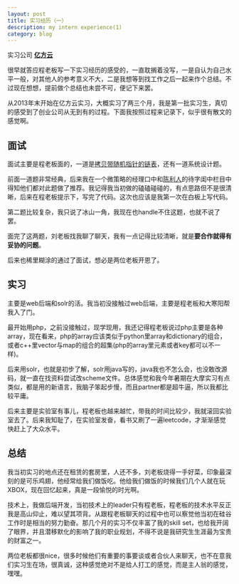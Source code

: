 ```yaml
---
layout: post
title: 实习经历（一）
description: my intern experience(1)
category: blog
---
```


实习公司 [**亿方云**](http://www.egeio.com/)

很早就答应程老板写一下实习经历的感受的，一直耽搁着没写，一是自认为自己水平一般，对其他人的参考意义不大，二是我想等到找工作之后一起来作个总结。不过现在想想，提前做个总结也未尝不可，便记下来罢。

从2013年末开始在亿方云实习，大概实习了两三个月，我是第一批实习生，真切的感受到了创业公司从无到有的过程。下面我按照过程来记录下，似乎很有散文的感觉啊。

## 面试

面试主要是程老板面的，一道是[拷贝带随机指针的链表](https://oj.leetcode.com/problems/copy-list-with-random-pointer/)，还有一道系统设计题。

前面一道题非常经典，后来我在一个微策略的经理口中和[陈利人](http://weibo.com/lirenchen)的待字闺中栏目中得知他们都对此题做了推荐。我记得我当初做的磕磕碰碰的，有点思路但不是很清晰，后来在程老板提示下，写完了代码。这次也应该是我第一次在白板上写代码。

第二题比较复杂，我只说了冰山一角，我现在也handle不住这题，也就不说了罢。

面完了这两题，刘老板找我聊了聊天，我有一点记得比较清晰，就是**要合作就得有妥协的问题**。

后来也稀里糊涂的通过了面试，想必是两位老板开恩了。

## 实习

主要是web后端和solr的活。我当初没接触过web后端，主要是程老板和大寒阳帮我入了门。

最开始用php，之前没接触过，现学现用，我还记得程老板说过php主要是各种array，现在看来，php的array应该类似于python里array和dictionary的组合，或者c++里vector与map的组合的超集(php的array里元素或者key都可以不一样)。

后来用solr，也就是初步了解，solr用java写的，java我也不怎么会，也没敢改源码，就一直在找资料尝试改scheme文件。总体感觉和我今年暑期在大摩实习有点类似，都是用的新语言，我脑子笨起步慢，而且partner都是超牛逼，所以我都比较平庸。

后来主要是实验室有事儿，程老板也越来越忙，带我的时间比较少，我就滚回实验室去了。后来我知耻了，在实验室发奋，看书又刷了一遍leetcode，才渐渐感觉快赶上了大众水平。

## 总结

我当初实习的地点还在租赁的套房里，人还不多，刘老板烧得一手好菜，印象最深刻的是可乐鸡翅，他经常给我们做饭吃。他给我们做饭的时候我们几个人就在玩XBOX，现在回忆起来，真是一段愉悦的时光啊。

技术上，我做后端开发，当初技术上的leader只有程老板，程老板的技术水平反正我是高山仰止，难以望其项背。从跟程老板聊天的过程中也可以察觉他当初在硅谷工作时是相当的努力勤奋。那几个月的实习不仅丰富了我的skill set，也给我开阔了眼界，并且潜移默化的影响了我的职业规划，不得不说是我研究生生涯最为宝贵的财富之一。

两位老板都很nice，很多时候他们有重要的事要谈或者合伙人来聊天，也不在意我们实习生在场，很真诚，这种感觉绝对不是给人打工的感觉，而是主人翁的感觉，嘿嘿。


